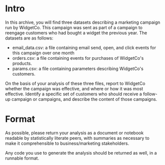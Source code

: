 # Intro
In this archive, you will find three datasets describing a marketing campaign 
run by WidgetCo. This campaign was sent as part of a campaign to reengage customers 
who had bought a widget the previous year. The datasets are as follows:
- email_data.csv: a file containing email send, open, and click events for this campaign over one month
- orders.csv: a file containing events for purchases of WidgetCo's products.
- params.csv: a file containing parameters describing WidgetCo's customers.

On the basis of your analysis of these three files, report to WidgetCo whether 
the campaign was effective, and where or how it was most effective. Identify a 
specific set of customers who should receive a follow-up campaign or campaigns, 
and describe the content of those campaigns.

# Format
As possible, please return your analysis as a document or notebook readable by
statistically literate peers, with summaries as necessary to make it
comprehensible to business/marketing stakeholders.

Any code you use to generate the analysis should be returned as well, in a 
runnable format.
